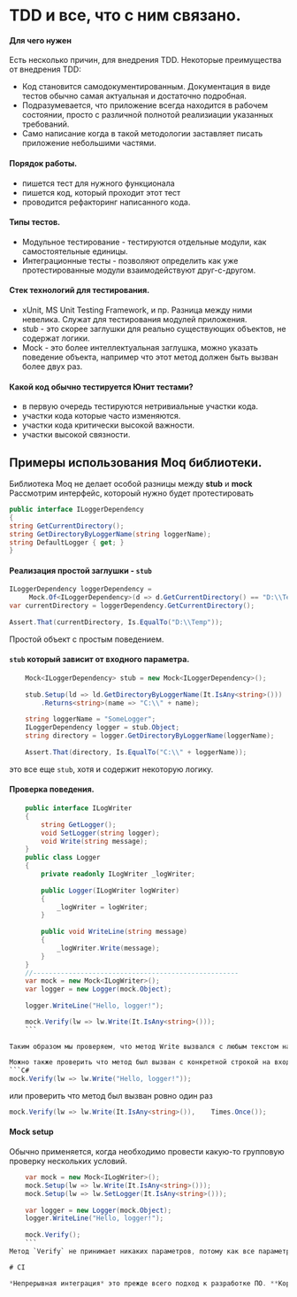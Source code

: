# TDD и все, что с ним связано.
#### Для чего нужен ####
Есть несколько причин, для внедрения TDD. Некоторые преимущества от внедрения TDD:
- Код становится самодокументированным. Документация в виде тестов обычно самая актуальная и достаточно подробная.
- Подразумевается, что приложение всегда находится в рабочем состоянии, просто с различной полнотой реализиации указанных требований. 
- Само написание когда в такой методологии заставляет писать приложение небольшими частями. 

#### Порядок работы. 
- пишется тест для нужного функционала
- пишется код, который проходит этот тест
- проводится рефакторинг написанного кода.

#### Типы тестов.
- Модульное тестирование - тестируются отдельные модули, как самостоятельные единицы.
- Интеграционные тесты - позволяют определить как уже протестированные модули взаимодействуют друг-с-другом.

#### Стек технологий для тестирования.
- xUnit, MS Unit Testing Framework, и пр.  Разница между ними невелика. Служат для тестирования модулей приложения.
- stub - это скорее заглушки для реально существующих объектов, не содержат логики.
- Mock - это более интеллектуальная заглушка, можно указать поведение объекта, например что этот метод должен быть вызван более двух раз.

#### Какой код обычно тестируется Юнит тестами?
- в первую очередь тестируются нетривиальные участки кода.
- участки кода которые часто изменяются.
- участки кода критически высокой важности.
- участки высокой связности.
## Примеры использования Moq библиотеки.
Библиотека Moq не делает особой разницы между **stub** и **mock**
Рассмотрим интерфейс, котороый нужно будет протестировать

```C#
public interface ILoggerDependency 
{ 
string GetCurrentDirectory(); 
string GetDirectoryByLoggerName(string loggerName); 
string DefaultLogger { get; } 	
}
```
    
#### Реализация простой заглушки - `stub`
```C#
ILoggerDependency loggerDependency =
	 Mock.Of<ILoggerDependency>(d => d.GetCurrentDirectory() == "D:\\Temp")
var currentDirectory = loggerDependency.GetCurrentDirectory();
 
Assert.That(currentDirectory, Is.EqualTo("D:\\Temp"));
```

Простой объект с простым поведением. 

#### `stub` который зависит от входного параметра.

```C#
	Mock<ILoggerDependency> stub = new Mock<ILoggerDependency>();
 
	stub.Setup(ld => ld.GetDirectoryByLoggerName(It.IsAny<string>()))
    	.Returns<string>(name => "C:\\" + name);
 
	string loggerName = "SomeLogger";
	ILoggerDependency logger = stub.Object;
	string directory = logger.GetDirectoryByLoggerName(loggerName);
 
	Assert.That(directory, Is.EqualTo("C:\\" + loggerName));
```

это все еще `stub`, хотя и содержит некоторую логику.

#### Проверка поведения.
```C#
	public interface ILogWriter
	{
    	string GetLogger();
    	void SetLogger(string logger);
    	void Write(string message);
	}
	public class Logger
	{
    	private readonly ILogWriter _logWriter;
 
    	public Logger(ILogWriter logWriter)
    	{
        	_logWriter = logWriter;
    	}
 
    	public void WriteLine(string message)
    	{
        	_logWriter.Write(message);
    	}
	}
    //----------------------------------------------------
    var mock = new Mock<ILogWriter>();
	var logger = new Logger(mock.Object);
 
	logger.WriteLine("Hello, logger!");

	mock.Verify(lw => lw.Write(It.IsAny<string>()));
	```
	
Таким образом мы проверяем, что метод Write вызвался с любым текстом на входе.

Можно также проверить что метод был вызван с конкретной строкой на входе, например так:
```C#
mock.Verify(lw => lw.Write("Hello, logger!"));
``` 

или проверить что метод был вызван ровно один раз

```C#
mock.Verify(lw => lw.Write(It.IsAny<string>()),    Times.Once());
```
#### Mock setup

Обычно применяется, когда необходимо провести какую-то групповую проверку нескольких условий. 
```C#
	var mock = new Mock<ILogWriter>();
	mock.Setup(lw => lw.Write(It.IsAny<string>()));
	mock.Setup(lw => lw.SetLogger(It.IsAny<string>()));
 
	var logger = new Logger(mock.Object);
	logger.WriteLine("Hello, logger!");
 
	mock.Verify();
    ```
Метод `Verify` не принимает никаких параметров, потому как все параметры уже установлены через `Setup`.

# CI

*Непрерывная интеграция* это прежде всего подход к разработке ПО. **Коротко** - это некоторая программа, которая наблюдает за состоянием кодовой базы и при необходимости производит сборку проекта, прогонку по тестам и стучит о результатах кому следует.




